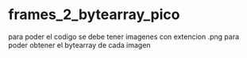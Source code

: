# frames_2_bytearray_pico
para poder el codigo se debe tener  imagenes con extencion .png para poder obtener el bytearray de cada imagen 
